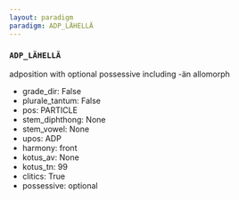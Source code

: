 ```yaml
---
layout: paradigm
paradigm: ADP_LÄHELLÄ
---
```

### ` ADP_LÄHELLÄ `

adposition with optional possessive including -än allomorph
* grade_dir: False
* plurale_tantum: False
* pos: PARTICLE
* stem_diphthong: None
* stem_vowel: None
* upos: ADP
* harmony: front
* kotus_av: None
* kotus_tn: 99
* clitics: True
* possessive: optional
